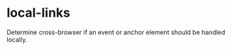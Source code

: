local-links
===========

Determine cross-browser if an event or anchor element should be handled locally.
